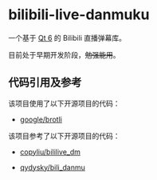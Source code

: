 # bilibili-live-danmuku

一个基于 [Qt 6](https://doc.qt.io/qt-6/index.html) 的 Bilibili 直播弹幕库。

目前处于早期开发阶段，~~勉强能用~~。

## 代码引用及参考

该项目使用了以下开源项目的代码：

- [google/brotli](https://github.com/google/brotli)

该项目参考了以下开源项目的代码：

- [copyliu/bililive_dm](https://github.com/copyliu/bililive_dm)

- [qydysky/bili_danmu](https://github.com/qydysky/bili_danmu)